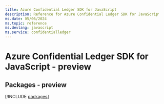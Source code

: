 ```yaml
---
title: Azure Confidential Ledger SDK for JavaScript
description: Reference for Azure Confidential Ledger SDK for JavaScript
ms.date: 05/06/2024
ms.topic: reference
ms.devlang: javascript
ms.service: confidentialledger
---
```

# Azure Confidential Ledger SDK for JavaScript - preview
## Packages - preview
[!INCLUDE [packages](confidential-ledger-index.md)]